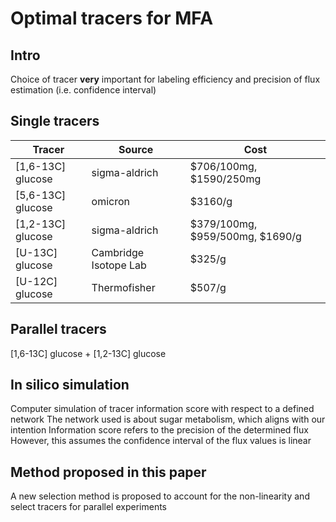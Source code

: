# Optimal tracers for MFA

## Intro

Choice of tracer **very** important for labeling efficiency and precision of flux estimation (i.e. confidence interval)

## Single tracers

|Tracer|Source|Cost|
| --- | --- | --- |
|[1,6-13C] glucose|sigma-aldrich|$706/100mg, $1590/250mg|
|[5,6-13C] glucose|omicron|$3160/g|
|[1,2-13C] glucose|sigma-aldrich|$379/100mg, $959/500mg, $1690/g|
|[U-13C] glucose|Cambridge Isotope Lab|$325/g|
|[U-12C] glucose|Thermofisher|$507/g|

## Parallel tracers

[1,6-13C] glucose + [1,2-13C] glucose

## In silico simulation

Computer simulation of tracer information score with respect to a defined network
The network used is about sugar metabolism, which aligns with our intention
Information score refers to the precision of the determined flux
However, this assumes the confidence interval of the flux values is linear

## Method proposed in this paper

A new selection method is proposed to account for the non-linearity and select tracers for parallel experiments
